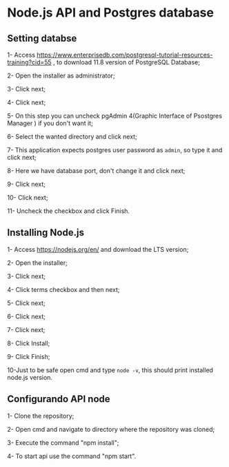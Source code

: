 # Node.js API and Postgres database

## Setting databse
  1- Access https://www.enterprisedb.com/postgresql-tutorial-resources-training?cid=55 , to download 11.8 version of PostgreSQL Database;
  
  2- Open the installer as administrator;
  
  3- Click next;
  
  4- Click next;
  
  5- On this step you can uncheck pgAdmin 4(Graphic Interface of Psostgres Manager ) if you don't want it;
  
  6- Select the wanted directory and click next;
  
  7- This application expects postgres user password as `admin`, so type it and click next;
  
  8- Here we have database port, don't change it and click next;
  
  9- Click next;
  
  10- Click next;
  
  11- Uncheck the checkbox and click Finish.
  
## Installing Node.js
  1- Access https://nodejs.org/en/ and download the LTS version;
  
  2- Open the installer;
  
  3- Click next;
  
  4- Click terms checkbox and then next;
  
  5- Click next;
  
  6- Click next;
  
  7- Click next;
  
  8- Click Install;
  
  9- Click Finish;
  
  10-Just to be safe open cmd and type `node -v`, this should print installed node.js version.
  
## Configurando API node
  1- Clone the repository;
  
  2- Open cmd and navigate to directory where the repository was cloned;
  
  3- Execute the command "npm install";
  
  4- To start api use the command "npm start".
  


